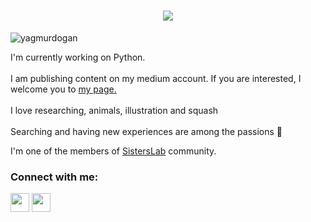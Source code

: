 <h1 align="center">
  <a href="https://git.io/typing-svg">
    <img src="https://readme-typing-svg.herokuapp.com/?lines=Hello!;I+am+Yagmur+Dogan&center=true&size=25">
  </a>
</h1>
<p align="left"> <img src="https://komarev.com/ghpvc/?username=Yagmuurd&label=Profile%20views&color=0e75b6&style=flat" alt="yagmurdogan" /> </p>


 I'm currently working on Python. <br> <br> 
 I am publishing content on my medium account. If you are interested, I welcome you to <a href="https://medium.com/@yagmurdod" target="_blank">my page.</a><br> <br> 
 I love researching, animals, illustration and squash <br> <br>
 Searching and having new experiences are among the passions 💜

 I'm one of the members of <a href="https://sisterslab.co/">SistersLab</a> community.<br>

<p align="center">
<h3 align="left">Connect with me:</h3>
<p align="left">
<a href="https://www.linkedin.com/in/ya%C4%9Fmur-d-6504961b2/" target="blank"><img align="center" src="https://raw.githubusercontent.com/rahuldkjain/github-profile-readme-generator/master/src/images/icons/Social/linked-in-alt.svg" height="30" width="30" /></a>
<a href="https://medium.com/@yagmurdod" target="blank"><img align="center" src="https://raw.githubusercontent.com/rahuldkjain/github-profile-readme-generator/master/src/images/icons/Social/medium.svg" height="30" width="30" /></a>
</p>

